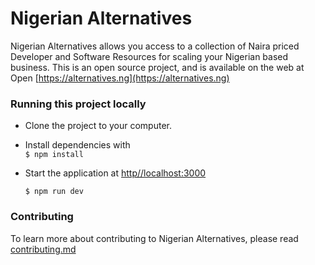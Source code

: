 
# Nigerian Alternatives

Nigerian Alternatives allows you access to a collection of Naira priced Developer and Software Resources for scaling your Nigerian based business. This is an open source project, and is available on the web at Open [https://alternatives.ng](https://alternatives.ng)


### Running this project locally
- Clone the project to your computer.  
- Install dependencies with  
     `$ npm install`  

- Start the application at [http//localhost:3000](http://localhost:3000)

     `$ npm run dev`  


### Contributing

To learn more about contributing to Nigerian Alternatives, please read [contributing.md]()

